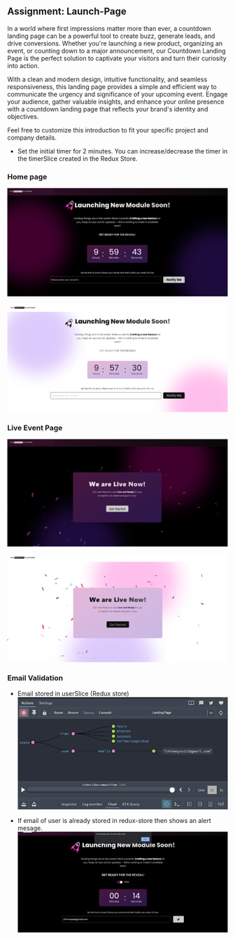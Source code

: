 ## Assignment: Launch-Page

In a world where first impressions matter more than ever, a countdown landing page can be a powerful tool to create buzz, generate leads, and drive conversions. Whether you're launching a new product, organizing an event, or counting down to a major announcement, our Countdown Landing Page is the perfect solution to captivate your visitors and turn their curiosity into action.

With a clean and modern design, intuitive functionality, and seamless responsiveness, this landing page provides a simple and efficient way to communicate the urgency and significance of your upcoming event. Engage your audience, gather valuable insights, and enhance your online presence with a countdown landing page that reflects your brand's identity and objectives.

Feel free to customize this introduction to fit your specific project and company details.

- Set the initial timer for 2 minutes. You can increase/decrease the timer in the timerSlice created in the Redux Store.

### Home page

![Alt text](image.png)

![Alt text](image-1.png)

### Live Event Page

![Alt text](image-3.png)

![Alt text](image-2.png)

### Email Validation

- Email stored in userSlice (Redux store)
  ![Alt text](image-5.png)

- If email of user is already stored in redux-store then shows an alert mesage.
  ![Alt text](image-4.png)
